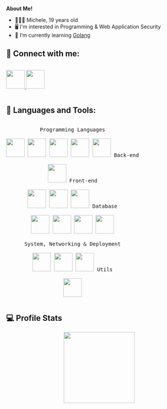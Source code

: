 **About Me!**

- 👨🏽‍💻 Michele, 19 years old
- 🖥️	I'm interested in Programming & Web Application Security
- 🌱 I’m currently learning <a href="https://go.dev/">Golang</a>
<!-- - 💬 Ask me about anything <a href="https://t.me/Michele0303">here</a> -->

<h2>🌳 Connect with me:</h2>
<p style="display: inline-block;" align="left">
  
  <a href="https://www.linkedin.com/in/michele-fiori03/">
    <img width="50px" src="https://cdn.jsdelivr.net/gh/devicons/devicon/icons/linkedin/linkedin-original.svg" />
  </a>
 
  <a href="https://t.me/Michele0303">
    <img width="50px" src="https://upload.wikimedia.org/wikipedia/commons/thumb/8/82/Telegram_logo.svg/768px-Telegram_logo.svg.png" />
  </a>
</p>

<h2>🔧 Languages and Tools:</h2>
<p style="display: inline-block;" align="center">
  <kbd>
    <kbd>Programming Languages</kbd>
    <br>
    <br>
    <img width="50px" src="https://cdn.jsdelivr.net/gh/devicons/devicon/icons/csharp/csharp-original.svg" /> 
    <img width="50px" src="https://cdn.jsdelivr.net/gh/devicons/devicon/icons/python/python-original.svg" /> 
    <img width="50px" src="https://cdn.jsdelivr.net/gh/devicons/devicon/icons/bash/bash-original.svg" />
    <img width="50px" src="https://cdn.jsdelivr.net/gh/devicons/devicon/icons/c/c-original.svg" />
    <img width="50px" src="https://cdn.jsdelivr.net/gh/devicons/devicon/icons/go/go-original.svg" />
  </kbd>
  <kbd>
    <kbd>Back-end</kbd>
    <br>
    <br>
    <img width="50px" src="https://cdn.jsdelivr.net/gh/devicons/devicon/icons/dotnetcore/dotnetcore-original.svg" />
  </kbd>
  <kbd>
    <kbd>Front-end</kbd>
    <br>
    <br>
    <img width="50px" src="https://cdn.jsdelivr.net/gh/devicons/devicon/icons/html5/html5-original-wordmark.svg" />  
    <img width="50px" src="https://cdn.jsdelivr.net/gh/devicons/devicon/icons/bootstrap/bootstrap-original-wordmark.svg" /> 
    <img width="50px" src="https://cdn.jsdelivr.net/gh/devicons/devicon/icons/react/react-original-wordmark.svg" />
  </kbd>
  <kbd>
    <kbd>Database</kbd>
    <br>
    <br>
    <img width="50px" src="https://cdn.jsdelivr.net/gh/devicons/devicon/icons/mysql/mysql-original-wordmark.svg" />
    <img width="50px" src="https://cdn.jsdelivr.net/gh/devicons/devicon/icons/microsoftsqlserver/microsoftsqlserver-plain-wordmark.svg" />
    <img width="50px" src="https://cdn.jsdelivr.net/gh/devicons/devicon/icons/postgresql/postgresql-original-wordmark.svg" />
    <img width="50px" src="https://cdn.jsdelivr.net/gh/devicons/devicon/icons/mongodb/mongodb-original-wordmark.svg" />
  </kbd>
  <br>
  <br>
   <kbd>
    <kbd>System, Networking & Deployment</kbd>
    <br>
    <br>
    <img width="50px" src="https://cdn.jsdelivr.net/gh/devicons/devicon/icons/linux/linux-original.svg" />
    <img width="50px" src="https://cdn.jsdelivr.net/gh/devicons/devicon/icons/git/git-original-wordmark.svg" />
    <img width="50px" src="https://cdn.jsdelivr.net/gh/devicons/devicon/icons/docker/docker-original-wordmark.svg" />
  </kbd>
  <kbd>
    <kbd>Utils</kbd>
    <br>
    <br>
    <img width="50px" src="https://cdn.jsdelivr.net/gh/devicons/devicon/icons/latex/latex-original.svg" />
  </kbd>
</p>

<h2>💻 Profile Stats</h2>
<div>
  <p align="center">
    <a href="https://github.com/michele0303">
      <img src="https://github-readme-stats.vercel.app/api?username=michele0303&show_icons=true&theme=tokyonight" height="192px"/></a>
  </p>
</div>


